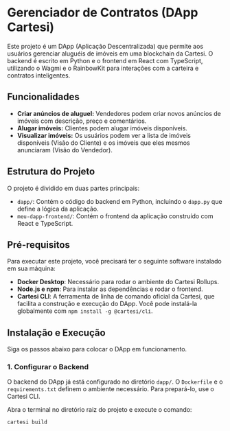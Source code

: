 # Gerenciador de Contratos (DApp Cartesi)

Este projeto é um DApp (Aplicação Descentralizada) que permite aos usuários gerenciar aluguéis de imóveis em uma blockchain da Cartesi. O backend é escrito em Python e o frontend em React com TypeScript, utilizando o Wagmi e o RainbowKit para interações com a carteira e contratos inteligentes.

## Funcionalidades
* **Criar anúncios de aluguel:** Vendedores podem criar novos anúncios de imóveis com descrição, preço e comentários.
* **Alugar imóveis:** Clientes podem alugar imóveis disponíveis.
* **Visualizar imóveis:** Os usuários podem ver a lista de imóveis disponíveis (Visão do Cliente) e os imóveis que eles mesmos anunciaram (Visão do Vendedor).

## Estrutura do Projeto
O projeto é dividido em duas partes principais:
* `dapp/`: Contém o código do backend em Python, incluindo o `dapp.py` que define a lógica da aplicação.
* `meu-dapp-frontend/`: Contém o frontend da aplicação construído com React e TypeScript.

## Pré-requisitos
Para executar este projeto, você precisará ter o seguinte software instalado em sua máquina:
* **Docker Desktop**: Necessário para rodar o ambiente do Cartesi Rollups.
* **Node.js e npm**: Para instalar as dependências e rodar o frontend.
* **Cartesi CLI**: A ferramenta de linha de comando oficial da Cartesi, que facilita a construção e execução do DApp. Você pode instalá-la globalmente com `npm install -g @cartesi/cli`.

## Instalação e Execução

Siga os passos abaixo para colocar o DApp em funcionamento.

### 1. Configurar o Backend

O backend do DApp já está configurado no diretório `dapp/`. O `Dockerfile` e o `requirements.txt` definem o ambiente necessário. Para prepará-lo, use o Cartesi CLI.

Abra o terminal no diretório raiz do projeto e execute o comando:
```bash
cartesi build
